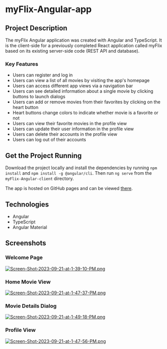 # myFlix-Angular-app

## Project Description
The myFlix Angular application was created with Angular and TypeScript. It is the client-side for a previously completed React application called myFlix based on its existing server-side code (REST API and database). 

### Key Features
* Users can register and log in
* Users can view a list of all movies by visiting the app's homepage
* Users can access different app views via a navigation bar
* Users can see detailed information about a single movie by clicking buttons to launch dialogs
* Users can add or remove movies from their favorites by clicking on the heart button 
* Heart buttons change colors to indicate whether movie is a favorite or not
* Users can view their favorite movies in the profile view
* Users can update their user information in the profile view
* Users can delete their accounts in the profile view
* Users can log out of their accounts

## Get the Project Running
Download the project locally and install the dependencies by running `npm install` and `npm install -g @angular/cli`. Then run `ng serve` from the `myFlix-Angular-client` directory.

The app is hosted on GitHub pages and can be viewed [there](https://kayleebowers.github.io/myFlix-Angular-deployed). 

## Technologies
* Angular
* TypeScript
* Angular Material

## Screenshots
### Welcome Page
[![Screen-Shot-2023-09-21-at-1-39-10-PM.png](https://i.postimg.cc/qvn4Z8TZ/Screen-Shot-2023-09-21-at-1-39-10-PM.png)](https://postimg.cc/Hrpqr8jQ)

### Home Movie View
[![Screen-Shot-2023-09-21-at-1-47-37-PM.png](https://i.postimg.cc/d1WYT62D/Screen-Shot-2023-09-21-at-1-47-37-PM.png)](https://postimg.cc/ft0FGxgh)

### Movie Details Dialog
[![Screen-Shot-2023-09-21-at-1-49-18-PM.png](https://i.postimg.cc/tJL8hMYR/Screen-Shot-2023-09-21-at-1-49-18-PM.png)](https://postimg.cc/kRvjCwQL)

### Profile View
[![Screen-Shot-2023-09-21-at-1-47-56-PM.png](https://i.postimg.cc/7LdcvRn3/Screen-Shot-2023-09-21-at-1-47-56-PM.png)](https://postimg.cc/sBPK7w8x)
